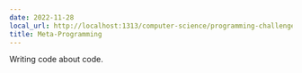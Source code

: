 ```yaml
---
date: 2022-11-28
local_url: http://localhost:1313/computer-science/programming-challenges/language-concepts/meta-programming/
title: Meta-Programming
---
```


Writing code about code.
